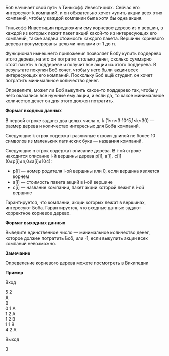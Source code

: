 Боб начинает свой путь в Тинькофф Инвестициях. Сейчас его интересуют k компаний, и он обязательно хочет купить акции всех этих компаний, чтобы у каждой компании была хотя бы одна акция.

Тинькофф Инвестиции предложили ему корневое дерево из n вершин, в каждой из которых лежит пакет акций какой-то из интересующих его компаний, также задана стоимость каждого пакета. Вершины корневого дерева пронумерованы целыми числами от 1 до n.

Функционал нынешнего приложения позволяет Бобу купить поддерево этого дерева, на это он потратит столько денег, сколько суммарно стоят пакеты в поддереве и получит все акции из этого поддерева. В результате покупки Боб хочет, чтобы у него были акции всех интересующих его компаний. Поскольку Боб ещё студент, он хочет потратить минимальное количество денег.

Определите, может ли Боб выкупить какое-то поддерево так, чтобы у него оказались все нужные ему акции, и если да, то какое минимальное количество денег он для этого должен потратить.

**Формат входных данных**

В первой строке заданы два целых числа n, k (1≤n≤3⋅10^5,1≤k≤30) — размер дерева и количество интересных для Боба компаний.

Следующие k строк содержат различные строки длиной не более 10 символов из маленьких латинских букв — названия компаний.

Следующие n строк содержат описание дерева. В i-ой строке находится описание i-й вершины дерева p[i], a[i], c[i] (0≤p[i]≤n,0≤a[i]≤104):

- p[i] — номер родителя i-ой вершины или 0, если вершина является корнем
- a[i] — стоимость пакета акций в i-ой вершине
- c[i] — название компании, пакет акции которой лежит в i-ой вершине

Гарантируется, что компании, акции которых лежат в вершинах, интересуют Боба. Гарантируется, что входные данные задают корректное корневое дерево.

**Формат выходных данных**

Выведите единственное число — минимальное количество денег, которое должен потратить Боб, или -1, если выкупить акции всех компаний невозможно.

**Замечание**

Определение корневого дерева можете посмотреть в Википедии

**Пример**

Вход

5 2  
A  
B  
0 1 A  
1 2 A  
1 2 B  
1 1 B  
4 2 A

Выход

3
